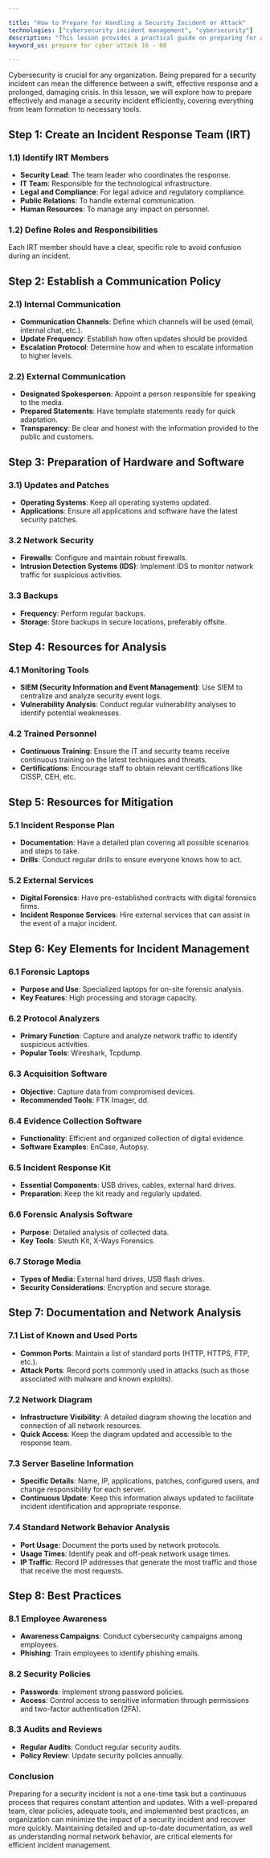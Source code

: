 ```yaml
---

title: "How to Prepare for Handling a Security Incident or Attack"
technologies: ["cybersecurity incident management", "cybersecurity"]
description: "This lesson provides a practical guide on preparing for and effectively managing a cyberattack, covering everything from forming a response team to implementing communication policies. Learn how to keep your systems updated, use analysis tools, and apply best security practices to protect your organization."
keyword_us: prepare for cyber attack 16 - 60

---
```


Cybersecurity is crucial for any organization. Being prepared for a security incident can mean the difference between a swift, effective response and a prolonged, damaging crisis. In this lesson, we will explore how to prepare effectively and manage a security incident efficiently, covering everything from team formation to necessary tools.

## Step 1: Create an Incident Response Team (IRT)

### 1.1) Identify IRT Members

- **Security Lead**: The team leader who coordinates the response.
- **IT Team**: Responsible for the technological infrastructure.
- **Legal and Compliance**: For legal advice and regulatory compliance.
- **Public Relations**: To handle external communication.
- **Human Resources**: To manage any impact on personnel.

### 1.2) Define Roles and Responsibilities

Each IRT member should have a clear, specific role to avoid confusion during an incident.

## Step 2: Establish a Communication Policy

### 2.1) Internal Communication

- **Communication Channels**: Define which channels will be used (email, internal chat, etc.).
- **Update Frequency**: Establish how often updates should be provided.
- **Escalation Protocol**: Determine how and when to escalate information to higher levels.

### 2.2) External Communication

- **Designated Spokesperson**: Appoint a person responsible for speaking to the media.
- **Prepared Statements**: Have template statements ready for quick adaptation.
- **Transparency**: Be clear and honest with the information provided to the public and customers.

## Step 3: Preparation of Hardware and Software

### 3.1) Updates and Patches

- **Operating Systems**: Keep all operating systems updated.
- **Applications**: Ensure all applications and software have the latest security patches.

### 3.2 Network Security

- **Firewalls**: Configure and maintain robust firewalls.
- **Intrusion Detection Systems (IDS)**: Implement IDS to monitor network traffic for suspicious activities.

### 3.3 Backups

- **Frequency**: Perform regular backups.
- **Storage**: Store backups in secure locations, preferably offsite.

## Step 4: Resources for Analysis

### 4.1 Monitoring Tools

- **SIEM (Security Information and Event Management)**: Use SIEM to centralize and analyze security event logs.
- **Vulnerability Analysis**: Conduct regular vulnerability analyses to identify potential weaknesses.

### 4.2 Trained Personnel

- **Continuous Training**: Ensure the IT and security teams receive continuous training on the latest techniques and threats.
- **Certifications**: Encourage staff to obtain relevant certifications like CISSP, CEH, etc.

## Step 5: Resources for Mitigation

### 5.1 Incident Response Plan

- **Documentation**: Have a detailed plan covering all possible scenarios and steps to take.
- **Drills**: Conduct regular drills to ensure everyone knows how to act.

### 5.2 External Services

- **Digital Forensics**: Have pre-established contracts with digital forensics firms.
- **Incident Response Services**: Hire external services that can assist in the event of a major incident.

## Step 6: Key Elements for Incident Management

### 6.1 Forensic Laptops

- **Purpose and Use**: Specialized laptops for on-site forensic analysis.
- **Key Features**: High processing and storage capacity.

### 6.2 Protocol Analyzers

- **Primary Function**: Capture and analyze network traffic to identify suspicious activities.
- **Popular Tools**: Wireshark, Tcpdump.

### 6.3 Acquisition Software

- **Objective**: Capture data from compromised devices.
- **Recommended Tools**: FTK Imager, dd.

### 6.4 Evidence Collection Software

- **Functionality**: Efficient and organized collection of digital evidence.
- **Software Examples**: EnCase, Autopsy.

### 6.5 Incident Response Kit

- **Essential Components**: USB drives, cables, external hard drives.
- **Preparation**: Keep the kit ready and regularly updated.

### 6.6 Forensic Analysis Software

- **Purpose**: Detailed analysis of collected data.
- **Key Tools**: Sleuth Kit, X-Ways Forensics.

### 6.7 Storage Media

- **Types of Media**: External hard drives, USB flash drives.
- **Security Considerations**: Encryption and secure storage.

## Step 7: Documentation and Network Analysis

### 7.1 List of Known and Used Ports

- **Common Ports**: Maintain a list of standard ports (HTTP, HTTPS, FTP, etc.).
- **Attack Ports**: Record ports commonly used in attacks (such as those associated with malware and known exploits).

### 7.2 Network Diagram

- **Infrastructure Visibility**: A detailed diagram showing the location and connection of all network resources.
- **Quick Access**: Keep the diagram updated and accessible to the response team.

### 7.3 Server Baseline Information

- **Specific Details**: Name, IP, applications, patches, configured users, and change responsibility for each server.
- **Continuous Update**: Keep this information always updated to facilitate incident identification and appropriate response.

### 7.4 Standard Network Behavior Analysis

- **Port Usage**: Document the ports used by network protocols.
- **Usage Times**: Identify peak and off-peak network usage times.
- **IP Traffic**: Record IP addresses that generate the most traffic and those that receive the most requests.

## Step 8: Best Practices

### 8.1 Employee Awareness

- **Awareness Campaigns**: Conduct cybersecurity campaigns among employees.
- **Phishing**: Train employees to identify phishing emails.

### 8.2 Security Policies

- **Passwords**: Implement strong password policies.
- **Access**: Control access to sensitive information through permissions and two-factor authentication (2FA).

### 8.3 Audits and Reviews

- **Regular Audits**: Conduct regular security audits.
- **Policy Review**: Update security policies annually.

### Conclusion

Preparing for a security incident is not a one-time task but a continuous process that requires constant attention and updates. With a well-prepared team, clear policies, adequate tools, and implemented best practices, an organization can minimize the impact of a security incident and recover more quickly. Maintaining detailed and up-to-date documentation, as well as understanding normal network behavior, are critical elements for efficient incident management.
